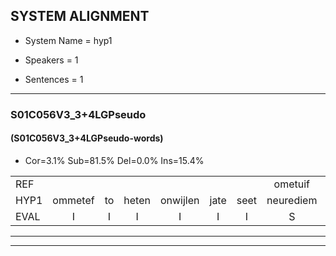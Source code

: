 
## SYSTEM ALIGNMENT

- System Name = hyp1

- Speakers = 1

- Sentences = 1

---

### S01C056V3_3+4LGPseudo

#### (S01C056V3_3+4LGPseudo-words)

- Cor=3.1%	Sub=81.5%	Del=0.0%	Ins=15.4%

|  |  |  |  |  |  |  |  |  |  |  |  |  |  |  |  |  |  |  |  |  |  |  |  |  |  |  |  |  |  |  |  |  |  |  |  |  |  |  |  |  |  |  |  |  |  |  |  |  |  |  |  |  |  |  |  |  |  |  |  |  |  |  |  |  |  |
|:--- |:---:|:---:|:---:|:---:|:---:|:---:|:---:|:---:|:---:|:---:|:---:|:---:|:---:|:---:|:---:|:---:|:---:|:---:|:---:|:---:|:---:|:---:|:---:|:---:|:---:|:---:|:---:|:---:|:---:|:---:|:---:|:---:|:---:|:---:|:---:|:---:|:---:|:---:|:---:|:---:|:---:|:---:|:---:|:---:|:---:|:---:|:---:|:---:|:---:|:---:|:---:|:---:|:---:|:---:|:---:|:---:|:---:|:---:|:---:|:---:|:---:|:---:|:---:|:---:|:---:|
| REF |  |  |  |  |  |  | ometuif | toejietsen | oonwijlen | jattesiet | * | nurudien | stoenydaas | deuveltek | juitonie | gevijdel | sidowaan | spekkeraai | wachteniek | verpierik | nappegreeuw | * | mantaroen | * | schielendaspen | crobeklunker | kabbestepen | * | verwarig | ooiebiekje | * | fandelig | * | jalekrewen | * | smoralij | zeekvlachine | kanaroe | toineetlijgen | * | meitsegrok | * | kantelogsten | * | ondermind |  |  |  |  | * | choporatie | zennebral | * | ijraspangen | * | * | blottenduuf | * | girdofhaalder | tobbermoeit | poentalschouden | havedil | verbrakkertje | gerauwejaak | hapeneren |
| HYP1 | ommetef | to | heten | onwijlen | jate | seet | neurediem | stonidas | duivel | dek | jutony | gvudel | cido | en | spikerai | wachtiniek | verpierikna | pehrejl | want | aroen | sche | schelen | da | spen | khobeklunke | kabbestipen | vwa | verwarh | oh | je | blia | beekje | vandeling | jalk | krijwen | smoralle | zikflachine | kanero | tonet | lijgen | met | zich | roekantel | ocgsten | ondermind | chu | choporati | ennebal | bral | enras | pannen | bla | blotten | dat | duuf | gerk | dof | halder | obber | moeid | poendohouden | hefedil | verbrakkertje | gerauk | hepeneren |
| EVAL | I | I | I | I | I | I | S | S | S | S | S | S | S | S | S | S | S | S | S | S | S | S | S | S | S | S | S | S | S | S | S | S | S | S | S | S | S | S | S | S | S | S | S | S |  | I | I | I | I | S | S | S | S | S | S | S | S | S | S | S | S | S |  | S | S |
---

---
